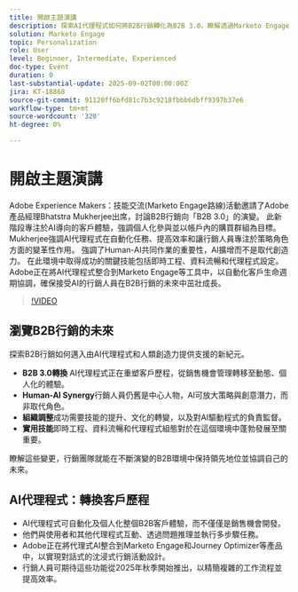 ```yaml
---
title: 開啟主題演講
description: 探索AI代理程式如何將B2B行銷轉化為B2B 3.0。瞭解透過Marketo Engage提高效率、個人化和客戶歷程的策略。
solution: Marketo Engage
topic: Personalization
role: User
level: Beginner, Intermediate, Experienced
doc-type: Event
duration: 0
last-substantial-update: 2025-09-02T00:00:00Z
jira: KT-18868
source-git-commit: 91120ff6bfd81c7b3c9218fbbb6dbff9397b37e6
workflow-type: tm+mt
source-wordcount: '320'
ht-degree: 0%

---
```



# 開啟主題演講

Adobe Experience Makers：技能交流(Marketo Engage路線)活動邀請了Adobe產品經理Bhatstra Mukherjee出席，討論B2B行銷向「B2B 3.0」的演變。 此新階段專注於AI導向的客戶體驗，強調個人化參與並以帳戶內的購買群組為目標。 Mukherjee強調AI代理程式在自動化任務、提高效率和讓行銷人員專注於策略角色方面的變革性作用。 強調了Human-AI共同作業的重要性，AI擴增而不是取代創造力。 在此環境中取得成功的關鍵技能包括即時工程、資料流暢和代理程式設定。 Adobe正在將AI代理程式整合到Marketo Engage等工具中，以自動化客戶生命週期協調，確保接受AI的行銷人員在B2B行銷的未來中茁壯成長。

>[!VIDEO](https://video.tv.adobe.com/v/3471392/?learn=on&enablevpops)

## 瀏覽B2B行銷的未來

探索B2B行銷如何邁入由AI代理程式和人類創造力提供支援的新紀元。

* **B2B 3.0轉換** AI代理程式正在重塑客戶歷程，從銷售機會管理轉移至動態、個人化的體驗。
* **Human-AI Synergy**&#x200B;行銷人員仍舊是中心人物，AI可放大策略與創意潛力，而非取代角色。
* **組織調整**&#x200B;成功需要技能的提升、文化的轉變，以及對AI驅動程式的負責監督。
* **實用技能**&#x200B;即時工程、資料流暢和代理程式組態對於在這個環境中蓬勃發展至關重要。

瞭解這些變更，行銷團隊就能在不斷演變的B2B環境中保持領先地位並協調自己的未來。

## AI代理程式：轉換客戶歷程

* AI代理程式可自動化及個人化整個B2B客戶體驗，而不僅僅是銷售機會開發。
* 他們與使用者和其他代理程式互動、透過問題推理並執行多步驟任務。
* Adobe正在將代理式AI整合到Marketo Engage和Journey Optimizer等產品中，以實現對話式的沈浸式行銷活動設計。
* 行銷人員可期待這些功能從2025年秋季開始推出，以精簡複雜的工作流程並提高效率。
